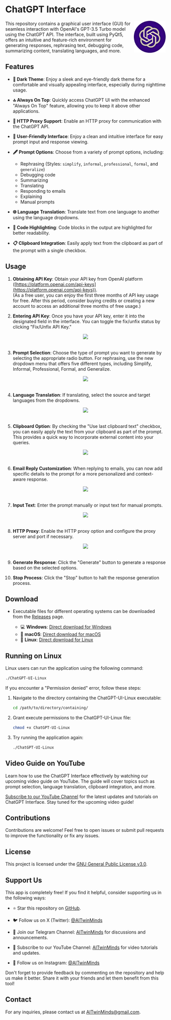<h1 align="left">ChatGPT Interface</h1>

<img align="right" width="100" height="100" src="https://github.com/AITwinMinds/ChatGPT-UI/blob/main/icon.png" alt="ChatGPT Interface">

This repository contains a graphical user interface (GUI) for seamless interaction with OpenAI's GPT-3.5 Turbo model using the ChatGPT API. The interface, built using PyQt5, offers an intuitive and feature-rich environment for generating responses, rephrasing text, debugging code, summarizing content, translating languages, and more.

## Features

- **🌙 Dark Theme**: Enjoy a sleek and eye-friendly dark theme for a comfortable and visually appealing interface, especially during nighttime usage.
  
- **🔝 Always On Top**: Quickly access ChatGPT UI with the enhanced "Always On Top" feature, allowing you to keep it above other applications.

- **🔄 HTTP Proxy Support**: Enable an HTTP proxy for communication with the ChatGPT API.

- **🤝 User-Friendly Interface**: Enjoy a clean and intuitive interface for easy prompt input and response viewing.

- **🖋️ Prompt Options**: Choose from a variety of prompt options, including:

   - Rephrasing (Styles: `simplify`, `informal`, `professional`, `formal`, and `generalize`)
   - Debugging code
   - Summarizing
   - Translating
   - Responding to emails
   - Explaining
   - Manual prompts

- **🌐 Language Translation**: Translate text from one language to another using the language dropdowns.

- **🎨 Code Highlighting**: Code blocks in the output are highlighted for better readability.

- **📋 Clipboard Integration**: Easily apply text from the clipboard as part of the prompt with a single checkbox.


## Usage

1. **Obtaining API Key**: Obtain your API key from OpenAI platform ([https://platform.openai.com/api-keys](https://platform.openai.com/api-keys)). <br>
(As a free user, you can enjoy the first three months of API key usage for free. After this period, consider buying credits or creating a new account to access an additional three months of free usage.)

2. **Entering API Key**: Once you have your API key, enter it into the designated field in the interface. You can toggle the fix/unfix status by clicking "Fix/Unfix API Key."

<div align="center">
  <img src="https://github.com/AITwinMinds/ChatGPT-UI/assets/127874551/87d1c639-da90-48ab-9426-182eba660940" />
</div>
<br>

3. **Prompt Selection**: Choose the type of prompt you want to generate by selecting the appropriate radio button. For rephrasing, use the new dropdown menu that offers five different types, including Simplify, Informal, Professional, Formal, and Generalize.

<div align="center">
  <img src="https://github.com/AITwinMinds/ChatGPT-UI/assets/127874551/eb844792-55d7-4e1e-be56-4db845da692c" />
</div>
<br>

4. **Language Translation**: If translating, select the source and target languages from the dropdowns.

<div align="center">
  <img src="https://github.com/AITwinMinds/ChatGPT-UI/assets/127874551/97f0e93d-0116-4277-b569-581fcec59075" />
</div>
<br>

5. **Clipboard Option**: By checking the "Use last clipboard text" checkbox, you can easily apply the text from your clipboard as part of the prompt. This provides a quick way to incorporate external content into your queries.

<div align="center">
  <img src="https://github.com/AITwinMinds/ChatGPT-UI/assets/127874551/c09f2324-beff-41e2-86db-0822218b103e" />
</div>
<br>

6. **Email Reply Customization**: When replying to emails, you can now add specific details to the prompt for a more personalized and context-aware response.

<div align="center">
  <img src="https://github.com/AITwinMinds/ChatGPT-UI/assets/127874551/d1af7244-a32a-4ec8-92fb-8b528464e3da" />
</div>
<br>

7. **Input Text**: Enter the prompt manually or input text for manual prompts.

<div align="center">
  <img src="https://github.com/AITwinMinds/ChatGPT-UI/assets/127874551/6e30f217-0b7e-420b-a5f3-9be214ccf5a3" />
</div>
<br>

8. **HTTP Proxy**: Enable the HTTP proxy option and configure the proxy server and port if necessary.

<div align="center">
  <img src="https://github.com/AITwinMinds/ChatGPT-UI/assets/127874551/d64a099b-0dc7-4422-8ed1-c91eaed7f0ab" />
</div>
<br>

9. **Generate Response**: Click the "Generate" button to generate a response based on the selected options.

10. **Stop Process**: Click the "Stop" button to halt the response generation process.


## Download

- Executable files for different operating systems can be downloaded from the [Releases](https://github.com/AITwinMinds/ChatGPT-UI/releases) page.

  - 💻 **Windows**: [Direct download for Windows](https://github.com/AITwinMinds/ChatGPT-UI/releases/download/v2.0/ChatGPT-UI-Windows.exe)
  - 🍏 **macOS**: [Direct download for macOS](https://github.com/AITwinMinds/ChatGPT-UI/releases/download/v2.0/ChatGPT-UI-macOS.app.zip)
  - 🐧 **Linux**: [Direct download for Linux](https://github.com/AITwinMinds/ChatGPT-UI/releases/download/v2.0/ChatGPT-UI-Linux)

## Running on Linux
Linux users can run the application using the following command:

```bash
./ChatGPT-UI-Linux
```

If you encounter a "Permission denied" error, follow these steps:

1. Navigate to the directory containing the ChatGPT-UI-Linux executable:

    ```bash
    cd /path/to/directory/containing/
    ```

2. Grant execute permissions to the ChatGPT-UI-Linux file:

    ```bash
    chmod +x ChatGPT-UI-Linux
    ```

3. Try running the application again:

    ```bash
    ./ChatGPT-UI-Linux
    ```
    
## Video Guide on YouTube

Learn how to use the ChatGPT Interface effectively by watching our upcoming video guide on YouTube. The guide will cover topics such as prompt selection, language translation, clipboard integration, and more.

[Subscribe to our YouTube Channel](https://www.youtube.com/@AITwinMinds) for the latest updates and tutorials on ChatGPT Interface. Stay tuned for the upcoming video guide!

## Contributions

Contributions are welcome! Feel free to open issues or submit pull requests to improve the functionality or fix any issues.

## License

This project is licensed under the [GNU General Public License v3.0](LICENSE).

## Support Us

This app is completely free! If you find it helpful, consider supporting us in the following ways:

- ⭐ Star this repository on [GitHub](https://github.com/AITwinMinds/ChatGPT-UI).
  
- 🐦 Follow us on X (Twitter): [@AITwinMinds](https://twitter.com/AITwinMinds)

- 📣 Join our Telegram Channel: [AITwinMinds](https://t.me/AITwinMinds) for discussions and announcements.

- 🎥 Subscribe to our YouTube Channel: [AITwinMinds](https://www.youtube.com/@AITwinMinds) for video tutorials and updates.

- 📸 Follow us on Instagram: [@AITwinMinds](https://www.instagram.com/AITwinMinds)


Don't forget to provide feedback by commenting on the repository and help us make it better. Share it with your friends and let them benefit from this tool!

## Contact

For any inquiries, please contact us at [AITwinMinds@gmail.com](mailto:AITwinMinds@gmail.com).
